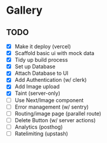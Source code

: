 # Gallery

## TODO

- [x] Make it deploy (vercel)
- [x] Scaffold basic ui with mock data
- [x] Tidy up build process
- [x] Set up Database
- [x] Attach Database to UI
- [x] Add Authentication (w/ clerk)
- [x] Add Image upload
- [x] Taint (server-only)
- [ ] Use Next/Image component
- [ ] Error management (w/ sentry)
- [ ] Routing/image page (parallel route)
- [ ] Delete Button (w/ server actions)
- [ ] Analytics (posthog)
- [ ] Ratelimiting (upstash)
